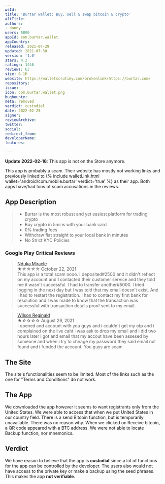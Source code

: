 ```yaml
---
wsId: 
title: 'Burtar wallet: Buy, sell & swap bitcoin & crypto'
altTitle: 
authors:
- danny
users: 5000
appId: com.burtar.wallet
appCountry: 
released: 2021-07-29
updated: 2021-07-30
version: '1.0'
stars: 4.3
ratings: 1446
reviews: 63
size: 6.1M
website: https://walletscrutiny.com/brokenlink/https://burtar.com/
repository: 
issue: 
icon: com.burtar.wallet.png
bugbounty: 
meta: removed
verdict: custodial
date: 2022-02-25
signer: 
reviewArchive: 
twitter: 
social: 
redirect_from: 
developerName: 
features: 

---
```


**Update 2022-02-18**: This app is not on the Store anymore.

<div class="alertBox"><div>
<p>This app is probably a scam. Their website has mostly not working links and
previously linked to
{% include walletLink.html wallet='android/com.mobile.burtar' verdict='true' %}
as their app. Both apps have/had tons of scam accusations in the reviews.</p>
</div></div>

## App Description

> - Burtar is the most robust and yet easiest platform for trading crypto
> - Buy crypto in 5mins with your bank card
> - 0% trading fees
> - Withdraw fiat straight to your local bank in minutes
> - No Strict KYC Policies

### Google Play Critical Reviews

> [Nduka Miracle](https://play.google.com/store/apps/details?id=com.burtar.wallet&reviewId=gp%3AAOqpTOFNeKbFBlmdknPTz5o7lIYwX-FAyFSFk62V-thIfYy3hhmWjCuDK50bNDe3Es83Hz5y-SNv8Sq9q0sI42U)<br>
  ★☆☆☆☆ October 22, 2021 <br>
       This app is a total scam oooo. I deposited#2500 and it didn't reflect on my account and I contacted their customer service and they told me it wasn't successful. I had to transfer another#5000. I tried logging in the next day but I was told that my email doesn't exist. And I had to restart the registration. I had to contact my first bank for resolution and I was made to know that the transaction was successful with transaction details proof sent to my email.

> [Wilson Reginald](https://play.google.com/store/apps/details?id=com.burtar.wallet&reviewId=gp%3AAOqpTOGZmvjPtxcgBBrWK4dIMgmy9nlS_GwJ7A0HGnE2tZ7hznQTV2DbbCNyXlZ9kQIBKc4aUdcHmhOEwc-wCZY)<br>
  ★☆☆☆☆ August 29, 2021 <br>
       I opened and account with you guys and i couldn't get my otp and i complained on the live caht i was ask to drop my email and i did two hours later i got and email that my accout have been assesed by someone and when i try to chnage my password they said email not found and i funded the account. You guys are scam

## The Site

The site's functionalities seem to be limited. Most of the links such as the one for "Terms and Conditions" do not work.

## The App

We downloaded the app however it seems to want registrants only from the United States. We were able to access that when we put United States in our country field. There is a send Bitcoin function, but is temporarily unavailable. There was no reason why. When we clicked on Receive bitcoin, a QR code appeared with a BTC address. We were not able to locate Backup function, nor mnemonics.

## Verdict

We have reason to believe that the app is **custodial** since a lot of functions for the app can be controlled by the developer. The users also would not have access to the private key or make a backup using the seed phrases. This makes the app **not verifiable**.
